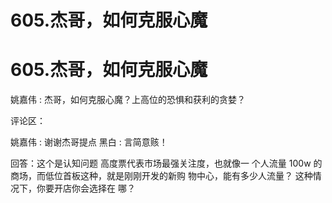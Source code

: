 # 605.杰哥，如何克服心魔

# 605.杰哥，如何克服心魔

姚嘉伟 : 杰哥，如何克服心魔？上高位的恐惧和获利的贪婪？

评论区：

姚嘉伟 : 谢谢杰哥提点 黑白 : 言简意赅！

回答：这个是认知问题 高度票代表市场最强关注度，也就像一 个人流量 100w 的商场，而低位首板这种，就是刚刚开发的新购 物中心，能有多少人流量？ 这种情况下，你要开店你会选择在 哪？